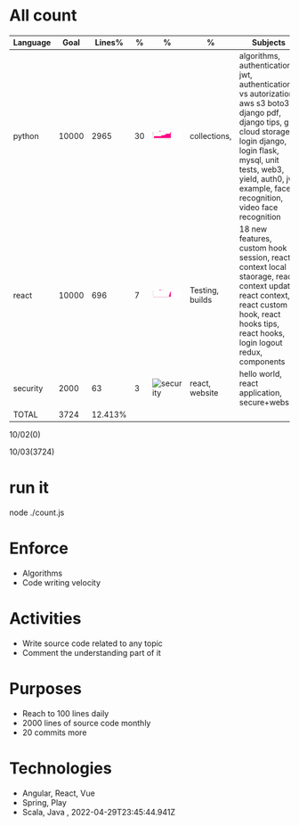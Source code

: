 # All count
|Language|Goal|Lines%|%|%|%|Subjects|
|----------|-------|-------|--------|--------|--------|--------|
|python|10000|2965|30|![python](https://raw.githubusercontent.com/kapit4n/l-10000-dev/master/python.png)|collections, |algorithms, authentication jwt, authentication vs autorization, aws s3 boto3, django pdf, django tips, g cloud storage, login django, login flask, mysql, unit tests, web3, yield, auth0, jwt example, face recognition, video face recognition|
|react|10000|696|7|![react](https://raw.githubusercontent.com/kapit4n/l-10000-dev/master/react.png)|Testing, builds|18 new features, custom hook session, react context local staorage, react context update, react context, react custom hook, react hooks tips, react hooks, login logout redux, components|
|security|2000|63|3|![security](https://raw.githubusercontent.com/kapit4n/l-10000-dev/master/security.png)|react, website|hello world, react application, secure+website|
|TOTAL|3724|12.413%|
10/02(0)

10/03(3724)


  # run it
  node ./count.js
      
# Enforce
  * Algorithms
  * Code writing velocity
  
  # Activities
  * Write source code related to any topic
  * Comment the understanding part of it
      
  # Purposes
  * Reach to 100 lines daily
  * 2000 lines of source code monthly
  * 20 commits more
  
  # Technologies
  * Angular, React, Vue
  * Spring, Play
  * Scala, Java
  , 2022-04-29T23:45:44.941Z
